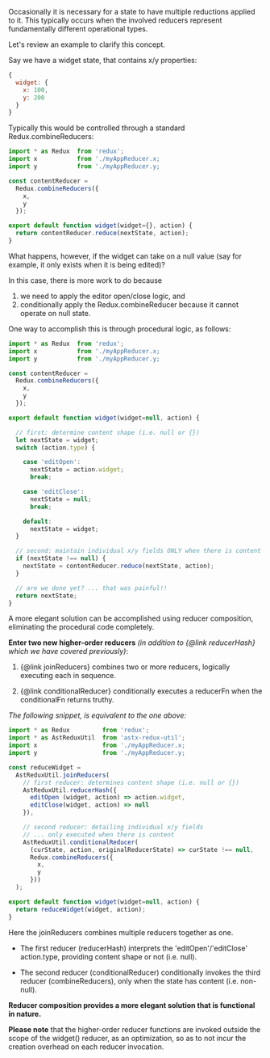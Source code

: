 Occasionally it is necessary for a state to have multiple reductions
applied to it.  This typically occurs when the involved reducers
represent fundamentally different operational types.

Let's review an example to clarify this concept.

Say we have a widget state, that contains x/y properties:

```JavaScript
{
  widget: {
    x: 100,
    y: 200
  }
}
```

Typically this would be controlled through a standard
Redux.combineReducers:

```JavaScript
import * as Redux  from 'redux';
import x           from './myAppReducer.x;
import y           from './myAppReducer.y;

const contentReducer = 
  Redux.combineReducers({
    x,
    y
  });

export default function widget(widget={}, action) {
  return contentReducer.reduce(nextState, action);
}
```

What happens, however, if the widget can take on a null value (say for
example, it only exists when it is being edited)?  

In this case, there is more work to do because 
  1. we need to apply the editor open/close logic, and
  2. conditionally apply the Redux.combineReducer because it cannot
     operate on null state.

One way to accomplish this is through procedural logic, as follows:

```JavaScript
import * as Redux  from 'redux';
import x           from './myAppReducer.x;
import y           from './myAppReducer.y;

const contentReducer = 
  Redux.combineReducers({
    x,
    y
  });

export default function widget(widget=null, action) {

  // first: determine content shape (i.e. null or {})
  let nextState = widget;
  switch (action.type) {

    case 'editOpen':
      nextState = action.widget;
      break;

    case 'editClose':
      nextState = null;
      break;

    default:
      nextState = widget;
  }

  // second: maintain individual x/y fields ONLY when there is content
  if (nextState !== null) {
    nextState = contentReducer.reduce(nextState, action);
  }

  // are we done yet? ... that was painful!!
  return nextState;
}
```

A more elegant solution can be accomplished using reducer composition,
eliminating the procedural code completely.

**Enter two new higher-order reducers** *(in addition to {@link
reducerHash} which we have covered previously)*:

1. {@link joinReducers} combines two or more reducers, logically
   executing each in sequence.

2. {@link conditionalReducer} conditionally executes a reducerFn when
   the conditionalFn returns truthy.

*The following snippet, is equivalent to the one above:*
```JavaScript
import * as Redux         from 'redux';
import * as AstReduxUtil  from 'astx-redux-util';
import x                  from './myAppReducer.x;
import y                  from './myAppReducer.y;

const reduceWidget = 
  AstReduxUtil.joinReducers(
    // first reducer: determines content shape (i.e. null or {})
    AstReduxUtil.reducerHash({
      editOpen (widget, action) => action.widget,
      editClose(widget, action) => null
    }),

    // second reducer: detailing individual x/y fields
    // ... only executed when there is content
    AstReduxUtil.conditionalReducer(
      (curState, action, originalReducerState) => curState !== null,
      Redux.combineReducers({
        x,
        y
      }))
  );

export default function widget(widget=null, action) {
  return reduceWidget(widget, action);
}
```

Here the joinReducers combines multiple reducers together as one.

- The first reducer (reducerHash) interprets the
  'editOpen'/'editClose' action.type, providing content shape or not
  (i.e. null).

- The second reducer (conditionalReducer) conditionally invokes the
  third reducer (combineReducers), only when the state has content
  (i.e. non-null).

**Reducer composition provides a more elegant solution that is
functional in nature.**

**Please note** that the higher-order reducer functions are invoked
outside the scope of the widget() reducer, as an optimization, so as
to not incur the creation overhead on each reducer invocation.

